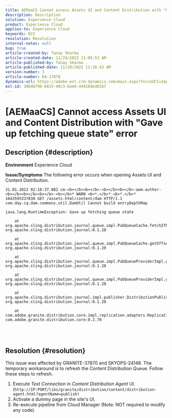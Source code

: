 ```yaml
---
title: AEMaaCS Cannot access Assets UI and Content Distribution with "Gave up fetching queue state" error
description: Description
solution: Experience Cloud
product: Experience Cloud
applies-to: Experience Cloud
keywords: KCS
resolution: Resolution
internal-notes: null
bug: true
article-created-by: Tanay Sharma .
article-created-date: 11/28/2022 11:06:53 AM
article-published-by: Tanay Sharma .
article-published-date: 11/28/2022 11:26:43 AM
version-number: 3
article-number: KA-17878
dynamics-url: https://adobe-ent.crm.dynamics.com/main.aspx?forceUCI=1&pagetype=entityrecord&etn=knowledgearticle&id=a3a974bf-0c6f-ed11-9562-6045bd006239
exl-id: 38b46f96-6815-40c3-bee0-44416de401b7
---
```

# [AEMaaCS] Cannot access Assets UI and Content Distribution with "Gave up fetching queue state" error

## Description {#description}

<b>Environment</b>
Experience Cloud


<b>Issue/Symptoms</b>
The following error occurs when opening Assets UI and Content Distribution.




```
31.01.2022 02:16:37.882 cm-<b></b><b></b>-<b></b><b></b>-aem-author-<b></b><b></b><b></b>-<b></b>* WARN <b>*.</b>*.<b>*.</b>* 1643595337830 GET /assets.html/content/dam HTTP/1.1 com.day.cq.dam.commons.util.DamUtil Cannot build entryDepthMap

java.lang.RuntimeException: Gave up fetching queue state

    at org.apache.sling.distribution.journal.queue.impl.PubQueueCache.fetchIfNeeded(PubQueueCache.java:155) org.apache.sling.distribution.journal:0.1.20

    at org.apache.sling.distribution.journal.queue.impl.PubQueueCache.getOffsetQueue(PubQueueCache.java:117) org.apache.sling.distribution.journal:0.1.20

    at org.apache.sling.distribution.journal.queue.impl.PubQueueProviderImpl.getOffsetQueue(PubQueueProviderImpl.java:198) org.apache.sling.distribution.journal:0.1.20

    at org.apache.sling.distribution.journal.queue.impl.PubQueueProviderImpl.getQueue(PubQueueProviderImpl.java:173) org.apache.sling.distribution.journal:0.1.20

    at org.apache.sling.distribution.journal.impl.publisher.DistributionPublisher.getQueue(DistributionPublisher.java:226) org.apache.sling.distribution.journal:0.1.20

    at com.adobe.granite.distribution.core.impl.replication.adapters.ReplicationAgent.getQueue(ReplicationAgent.java:179) com.adobe.granite.distribution.core:0.2.70
```



<br> <br>



## Resolution {#resolution}


This issue was affected by GRANITE-37870 and SKYOPS-24148. The temporary workaround is to refresh the Content Distribution Queue. Follow these steps to refresh.

1. Execute *Test Connection* in *Content Distribution Agent* UI. (`http://IP:PORT/libs/granite/distribution/content/distribution-agent.html?agentName=publish)`
2. Activate a dummy page in the site's UI.
3. Re-execute pipeline from Cloud Manager (Note: NOT required to modify any code).

